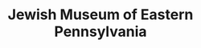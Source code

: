 ---
layout: repo
title: "Jewish Museum of Eastern Pennsylvania"
id: 14693
permalink: repos/14693/
---